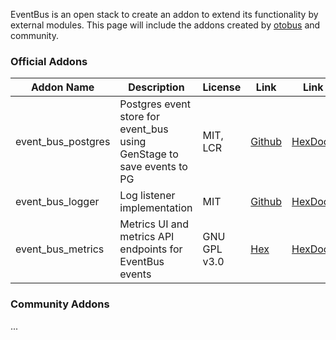 EventBus is an open stack to create an addon to extend its functionality by external modules. This page will include the addons created by [otobus](https://github.com/otobus) and community.

### Official Addons

| Addon Name    | Description   | License       | Link          | Link          |
| ------------- | ------------- | ------------- | ------------- | ------------- |
| event_bus_postgres  | Postgres event store for event_bus using GenStage to save events to PG | MIT, LCR      | [Github](https://github.com/otobus/event_bus_postgres)  | [HexDocs](https://hexdocs.pm/event_bus_postgres)  |
| event_bus_logger  | Log listener implementation  | MIT       | [Github](https://github.com/otobus/event_bus_logger)  | [HexDocs](https://hexdocs.pm/event_bus_logger)  |
| event_bus_metrics  | Metrics UI and metrics API endpoints for EventBus events  | GNU GPL v3.0 | [Hex](https://hex.pm/packages/event_bus_metrics)  | [HexDocs](https://hexdocs.pm/event_bus_metrics)  |

### Community Addons

...
